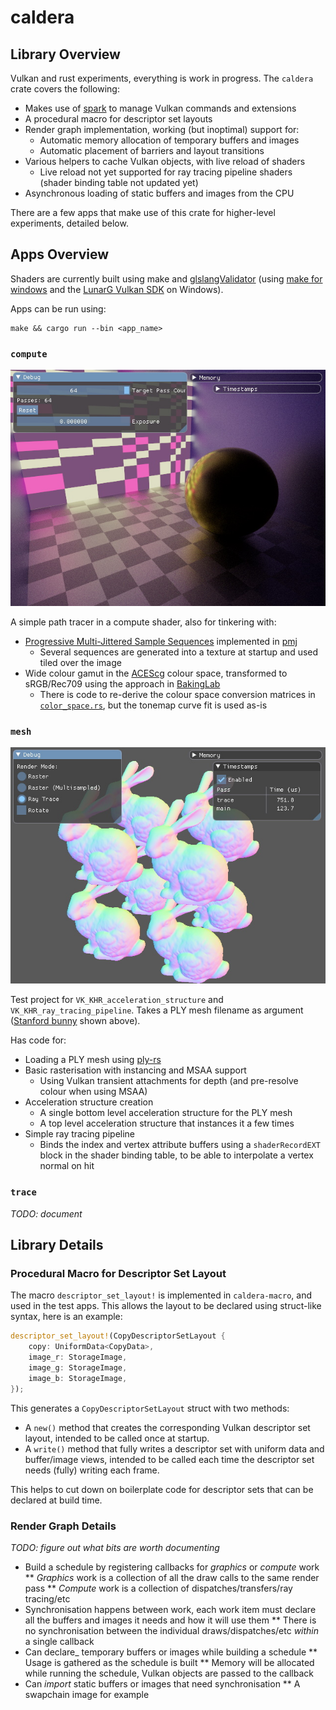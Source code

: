 # caldera

## Library Overview

Vulkan and rust experiments, everything is work in progress.  The `caldera` crate covers the following:

* Makes use of [spark](https://github.com/sjb3d/spark) to manage Vulkan commands and extensions
* A procedural macro for descriptor set layouts
* Render graph implementation, working (but inoptimal) support for:
  * Automatic memory allocation of temporary buffers and images
  * Automatic placement of barriers and layout transitions
* Various helpers to cache Vulkan objects, with live reload of shaders
  * Live reload not yet supported for ray tracing pipeline shaders (shader binding table not updated yet)
* Asynchronous loading of static buffers and images from the CPU

There are a few apps that make use of this crate for higher-level experiments, detailed below.

## Apps Overview

Shaders are currently built using make and [glslangValidator](https://github.com/KhronosGroup/glslang) (using [make for windows](http://gnuwin32.sourceforge.net/packages/make.htm) and the [LunarG Vulkan SDK](https://vulkan.lunarg.com/) on Windows).

Apps can be run using:

```
make && cargo run --bin <app_name>
```

### `compute`

![compute](https://github.com/sjb3d/caldera/blob/main/docs/compute.jpg)

A simple path tracer in a compute shader, also for tinkering with:

* [Progressive Multi-Jittered Sample Sequences](https://graphics.pixar.com/library/ProgressiveMultiJitteredSampling/) implemented in [pmj](https://github.com/sjb3d/pmj)
  * Several sequences are generated into a texture at startup and used tiled over the image
* Wide colour gamut in the [ACEScg](https://en.wikipedia.org/wiki/Academy_Color_Encoding_System) colour space, transformed to sRGB/Rec709 using the approach in [BakingLab](https://github.com/TheRealMJP/BakingLab/blob/master/BakingLab/ACES.hlsl)
  * There is code to re-derive the colour space conversion matrices in [`color_space.rs`](https://github.com/sjb3d/caldera/blob/main/apps/compute/src/color_space.rs), but the tonemap curve fit is used as-is

### `mesh`

![mesh](https://github.com/sjb3d/caldera/blob/main/docs/mesh.jpg)

Test project for `VK_KHR_acceleration_structure` and `VK_KHR_ray_tracing_pipeline`.  Takes a PLY mesh filename as argument ([Stanford bunny](http://graphics.stanford.edu/data/3Dscanrep/) shown above).

Has code for:
* Loading a PLY mesh using [ply-rs](https://github.com/Fluci/ply-rs)
* Basic rasterisation with instancing and MSAA support
  * Using Vulkan transient attachments for depth (and pre-resolve colour when using MSAA)
* Acceleration structure creation
  * A single bottom level acceleration structure for the PLY mesh
  * A top level acceleration structure that instances it a few times
* Simple ray tracing pipeline
  * Binds the index and vertex attribute buffers using a `shaderRecordEXT` block in the shader binding table, to be able to interpolate a vertex normal on hit

### `trace`

_TODO: document_

## Library Details

### Procedural Macro for Descriptor Set Layout

The macro `descriptor_set_layout!` is implemented in `caldera-macro`, and used in the test apps.  This allows the layout to be declared using struct-like syntax, here is an example:

```rust
descriptor_set_layout!(CopyDescriptorSetLayout {
    copy: UniformData<CopyData>,
    image_r: StorageImage,
    image_g: StorageImage,
    image_b: StorageImage,
});
```

This generates a `CopyDescriptorSetLayout` struct with two methods:

* A `new()` method that creates the corresponding Vulkan descriptor set layout, intended to be called once at startup.
* A `write()` method that fully writes a descriptor set with uniform data and buffer/image views, intended to be called each time the descriptor set needs (fully) writing each frame.

This helps to cut down on boilerplate code for descriptor sets that can be declared at build time.

### Render Graph Details

_TODO: figure out what bits are worth documenting_

* Build a schedule by registering callbacks for _graphics_ or _compute_ work
** _Graphics_ work is a collection of all the draw calls to the same render pass
** _Compute_ work is a collection of dispatches/transfers/ray tracing/etc
* Synchronisation happens between work, each work item must declare all the buffers and images it needs and how it will use them
** There is no synchronisation between the individual draws/dispatches/etc _within_ a single callback
* Can declare_ temporary buffers or images while building a schedule
** Usage is gathered as the schedule is built
** Memory will be allocated while running the schedule, Vulkan objects are passed to the callback
* Can _import_ static buffers or images that need synchronisation
** A swapchain image for example

